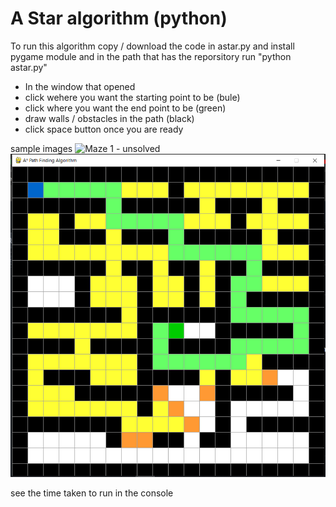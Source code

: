 
# A Star algorithm (python)

To run this algorithm copy / download the code in astar.py and install pygame module and in the path that has the reporsitory run "python astar.py"
 - In the window that opened
 - click wehere you want the starting point to be (bule)
 - click where you want the end point to be (green)
 - draw walls / obstacles in the path (black)
 - click space button once you are ready

 sample images
 ![Maze 1  - unsolved](https://github.com/kirankumar2079/codebytes/blob/main/astar_search_algo/images/maze1.png=300x300)
 ![Maze 1  - solved](https://github.com/kirankumar2079/codebytes/blob/main/astar_search_algo/images/solution1.png)

see the time taken to run in the console